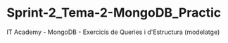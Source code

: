 # Sprint-2_Tema-2-MongoDB_Practic
IT Academy - MongoDB - Exercicis de Queries i d'Estructura (modelatge)
